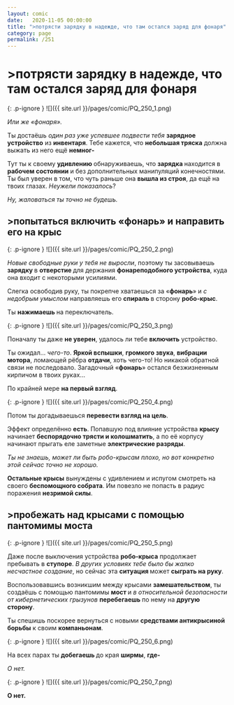 ```yaml
---
layout: comic
date:   2020-11-05 00:00:00 
title: ">потрясти зарядку в надежде, что там остался заряд для фонаря"
category: page
permalink: /251
---
```

# >потрясти зарядку в надежде, что там остался заряд для фонаря

{: .p-ignore }
![]({{ site.url }}/pages/comic/PQ_250_1.png)

<em>Или же «фонаря».</em>

Ты достаёшь <em>один раз уже успевшее подвести тебя</em> <strong>зарядное устройство</strong> из <strong>инвентаря</strong>. Тебе кажется, что <strong>небольшая тряска</strong> должна выжать из него ещё <strong>немног-</strong>

Тут ты к своему <strong>удивлению </strong>обнаруживаешь, что <strong>зарядка </strong>находится в <strong>рабочем состоянии</strong> и без дополнительных манипуляций конечностями. Ты был уверен в том, что чуть раньше она <strong>вышла из строя</strong>, да ещё на твоих глазах. <em>Неужели показалось</em>?

<em>Ну, жаловаться ты точно не будешь.</em>

## >попытаться включить «фонарь» и направить его на крыс

{: .p-ignore }
![]({{ site.url }}/pages/comic/PQ_250_2.png)

<em>Новые свободные руки у тебя не выросли</em>, поэтому ты засовываешь <strong>зарядку </strong>в <strong>отверстие </strong>для держания <strong>фонареподобного устройства</strong>, куда она входит с некоторыми усилиями.

Слегка освободив руку, ты покрепче хватаешься за «<strong>фонарь</strong>» и <em>с недобрым умыслом</em> направляешь его <strong>спираль </strong>в сторону <strong>робо-крыс</strong>.

Ты <strong>нажимаешь </strong>на переключатель.

{: .p-ignore }
![]({{ site.url }}/pages/comic/PQ_250_3.png)

Поначалу ты даже <strong>не уверен</strong>, удалось ли тебе <strong>включить</strong> устройство.

Ты ожидал… <em>чего-то</em>. <strong>Яркой вспышки</strong>, <strong>громкого звука</strong>, <strong>вибрации мотора</strong>, ломающей рёбра <strong>отдачи</strong>, хоть чего-то! Но никакой обратной связи не последовало. Загадочный «<strong>фонарь</strong>» остался безжизненным кирпичом в твоих руках…

По крайней мере <strong>на первый взгляд</strong>.

{: .p-ignore }
![]({{ site.url }}/pages/comic/PQ_250_4.png)

Потом ты догадываешься <strong>перевести взгляд на цель</strong>.

Эффект определённо <strong>есть</strong>. Попавшую под влияние устройства <strong>крысу</strong> начинает <strong>беспорядочно трясти и колошматить</strong>, а по её корпусу начинают прыгать еле заметные <strong>электрические разряды</strong>.

<em>Ты не знаешь, может ли быть робо-крысам плохо, но вот конкретно этой сейчас точно не хорошо.</em>

<strong>Остальные крысы</strong> вынуждены с удивлением и испугом смотреть на своего <strong>беспомощного собрата</strong>. Им повезло не попасть в радиус поражения <strong>незримой силы</strong>.

## >пробежать над крысами с помощью пантомимы моста

{: .p-ignore }
![]({{ site.url }}/pages/comic/PQ_250_5.png)

Даже после выключения устройства <strong>робо-крыса</strong> продолжает пребывать в <strong>ступоре</strong>. <em>В других условиях тебе было бы жалко несчастное создание</em>, но сейчас эта <strong>ситуация </strong>может <strong>сыграть на руку</strong>.

Воспользовавшись возникшим между крысами <strong>замешательством</strong>, ты создаёшь с помощью пантомимы <strong>мост </strong>и <em>в относительной безопасности от кибернетических грызунов</em> <strong>перебегаешь </strong>по нему на <strong>другую сторону</strong>.

Ты спешишь поскорее вернуться с новыми <strong>средствами антикрысиной борьбы</strong> к своим <strong>компаньонам</strong>.

{: .p-ignore }
![]({{ site.url }}/pages/comic/PQ_250_6.png)

На всех парах ты <strong>добегаешь </strong>до края <strong>ширмы</strong>, <strong>где-</strong>

<em>О нет.</em>

{: .p-ignore }
![]({{ site.url }}/pages/comic/PQ_250_7.png)

<strong>О нет.</strong>
